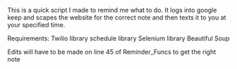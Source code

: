 This is a quick script I made to remind me what to do.
It logs into google keep and scapes the website for the correct note and then texts it to you at your specified time.

Requirements:
Twilio library
schedule library
Selenium library
Beautiful Soup

Edits will have to be made on line 45 of Reminder_Funcs to get the right note
